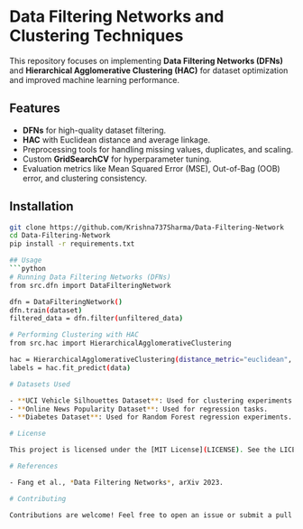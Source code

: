 # Data Filtering Networks and Clustering Techniques

This repository focuses on implementing **Data Filtering Networks (DFNs)** and **Hierarchical Agglomerative Clustering (HAC)** for dataset optimization and improved machine learning performance.  

## Features
- **DFNs** for high-quality dataset filtering.
- **HAC** with Euclidean distance and average linkage.
- Preprocessing tools for handling missing values, duplicates, and scaling.
- Custom **GridSearchCV** for hyperparameter tuning.
- Evaluation metrics like Mean Squared Error (MSE), Out-of-Bag (OOB) error, and clustering consistency.

## Installation
```bash
git clone https://github.com/Krishna737Sharma/Data-Filtering-Network
cd Data-Filtering-Network
pip install -r requirements.txt

## Usage
```python
# Running Data Filtering Networks (DFNs)
from src.dfn import DataFilteringNetwork

dfn = DataFilteringNetwork()
dfn.train(dataset)
filtered_data = dfn.filter(unfiltered_data)

# Performing Clustering with HAC
from src.hac import HierarchicalAgglomerativeClustering

hac = HierarchicalAgglomerativeClustering(distance_metric="euclidean", linkage="average")
labels = hac.fit_predict(data)

# Datasets Used

- **UCI Vehicle Silhouettes Dataset**: Used for clustering experiments.
- **Online News Popularity Dataset**: Used for regression tasks.
- **Diabetes Dataset**: Used for Random Forest regression experiments.

# License

This project is licensed under the [MIT License](LICENSE). See the LICENSE file for details.

# References

- Fang et al., *Data Filtering Networks*, arXiv 2023.

# Contributing

Contributions are welcome! Feel free to open an issue or submit a pull request.
